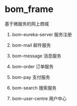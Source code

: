 # bom_frame
基于微服务的网上商城

1. bom-eureka-server  服务注册

2. bom-mail   邮件服务

3. bom-message   消息服务

4. bom-order   订单服务

5. bom-pay   支付服务

6. bom-search   搜索服务

7. bom-user-centre   用户中心


